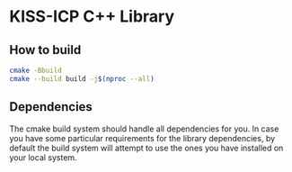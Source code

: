 # KISS-ICP C++ Library

## How to build

```sh
cmake -Bbuild
cmake --build build -j$(nproc --all)
```

## Dependencies

The cmake build system should handle all dependencies for you. In case you have some particular
requirements for the library dependencies, by default the build system will attempt to use the
ones you have installed on your local system.
